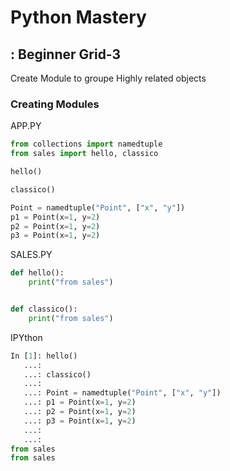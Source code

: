 # Python Mastery

## : Beginner Grid-3

Create Module to groupe Highly related objects

### Creating Modules

APP.PY

```python
from collections import namedtuple
from sales import hello, classico

hello()

classico()

Point = namedtuple("Point", ["x", "y"])
p1 = Point(x=1, y=2)
p2 = Point(x=1, y=2)
p3 = Point(x=1, y=2)

```

SALES.PY

```python
def hello():
    print("from sales")


def classico():
    print("from sales")

```

IPYthon

```python
In [1]: hello()
   ...:
   ...: classico()
   ...:
   ...: Point = namedtuple("Point", ["x", "y"])
   ...: p1 = Point(x=1, y=2)
   ...: p2 = Point(x=1, y=2)
   ...: p3 = Point(x=1, y=2)
   ...:
   ...:
from sales
from sales
```

